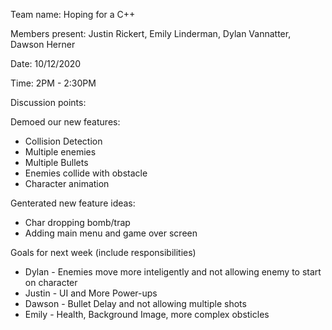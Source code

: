 Team name: Hoping for a C++

Members present: Justin Rickert, Emily Linderman, Dylan Vannatter, Dawson Herner

Date: 10/12/2020

Time: 2PM - 2:30PM

Discussion points:

Demoed our new features:
* Collision Detection
* Multiple enemies
* Multiple Bullets
* Enemies collide with obstacle
* Character animation

Genterated new feature ideas:
* Char dropping bomb/trap
* Adding main menu and game over screen

Goals for next week (include responsibilities)

* Dylan - Enemies move more inteligently and not allowing enemy to start on character
* Justin - UI and More Power-ups
* Dawson - Bullet Delay and not allowing multiple shots
* Emily - Health, Background Image, more complex obsticles
